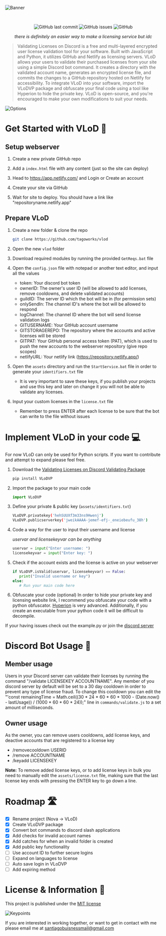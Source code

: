 ![Banner](https://cdn.discordapp.com/attachments/1092315227057561630/1221121903432040651/header.png?ex=66116d65&is=65fef865&hm=1d2fde258415cfbcde0327ed6d6690dcd981d673c77fbd1fc28a469b6f14a2d2&)
<div align="center">
    </a>
    <br />

   ![GitHub last commit](https://img.shields.io/github/last-commit/tagoworks/vlod)
   ![GitHub issues](https://img.shields.io/github/issues-raw/tagoworks/vlod)
   ![GitHub](https://img.shields.io/github/license/tagoworks/vlod)

   *there is definitely an easier way to make a licensing service but idc*

</div>

> Validating Licenses on Discord is a free and multi-layered encrypted user license validation tool for your software. Built with JavaScript and Python, it utilizes GitHub and Netlify as licensing servers. VLoD allows your users to validate their purchased licenses from your site using a simple Discord bot command. It creates a directory with the validated account name, generates an encrypted license file, and commits the changes to a GitHub repository hosted on Netlify for accessibility. To integrate VLoD into your software, import the VLoDVP package and obfuscate your final code using a tool like Hyperion to hide the private key. VLoD is open-source, and you're encouraged to make your own modifications to suit your needs.

![Options](https://cdn.discordapp.com/attachments/1092315227057561630/1221120225949515930/2.png?ex=66116bd5&is=65fef6d5&hm=69d25dabafdb72c0c8570fc901251866953916376f33a76cb923bf5f1dc742e7&)

# Get Started with VLoD 🚀

## Setup webserver
1. Create a new private GitHub repo
   
2. Add a `index.html` file with any content (just so the site can deploy)
   
3. Head to https://app.netlify.com/ and Login or Create an account
   
4. Create your site via GitHub

5. Wait for site to deploy. You should have a link like "repositoryname.netlify.app"

## Prepare VLoD
1. Create a new folder & clone the repo
   ```sh
   git clone https://github.com/tagoworks/vlod
   ```
   
2. Open the new `vlod` folder
   
4. Download required modules by running the provided `GetReqs.bat` file
   
5. Open the `config.json` file with notepad or another text editor, and input all the values
   * token: Your discord bot token
   * ownerID: The owner's user ID (will be allowed to add licenses, remove cooldowns, and delete validated accounts)
   * guildID: The server ID which the bot will be in (for permission sets)
   * onlySendIn: The channel ID's where the bot will be allowed to respond
   * logChannel: The channel ID where the bot will send license validation logs
   * GITUSERNAME: Your GitHub account username
   * GITSTORAGEREPO: The repository where the accounts and active licenses will be stored
   * GITPAT: Your GitHub personal access token (PAT), which is used to push the new accounts to the webserver repository (give repo scopes)
   * netlifyURL: Your netlify link (https://repository.netlify.app/)
6. Open the `assets` directory and run the `StartService.bat` file in order to generate your `identifiers.txt` file
   * It is very important to save these keys, if you publish your projects and use this key and later on change it you will not be able to validate any licenses.

7. Input your custom licenses in the `license.txt` file
   * Remember to press ENTER after each license to be sure that the bot can write to the file without issues

# Implement VLoD in your code 💻
For now VLoD can only be used for Python scripts. If you want to contribute and attempt to expand please feel free.
1. Download the [Validating Licenses on Discord Validating Package](https://github.com/t-a-g-o/vlodvp)
   ```sh
   pip install VLoDVP
   ```
2. Import the package to your main code
   ```py
   import VLoDVP
   ```
3. Define your private & public key (`assets/identifiers.txt`)
   ```sh
   VLoDVP.privatekey('hehSUUXf3m33ns9Hwenj')
   VLoDVP.publicserverkey('jweikAAAA-jemef-efj-_eneiebeufu_38h')
   ```
4. Code a way for the user to input their username and license

   *uservar and licensekeyvar can be anything*
   ```py
   uservar = input("Enter username: ")
   licensekeyvar = input("Enter key: ")
   ```
5. Check if the account exists and the license is active on your webserver
   ```py
   if VLoDVP.isValid(uservar, licensekeyvar) == False:
      print("Invalid username or key")
   else:
      # Run your main code here
   ```
6. Obfuscate your code (optional)
 In order to hide your private key and licensing website link, I recommend you obfuscate your code with a python obfuscator. [Hyperion](https://github.com/billythegoat356/Hyperion) is very advanced. Additionally, if you create an executable from your python code it will be difficult to decompile.


If your having issues check out the example.py or join the [discord server](https://tago.works/discord)
# Discord Bot Usage 🤖
## Member usage
Users in your Discord server can validate their licenses by running the command "/validate LICENSEKEY ACCOUNTNAME".
Any member of you discord server by default will be set to a 30 day cooldown in order to prevent any type of license fraud. To change this cooldown you can edit the "'const remainingTime = Math.ceil((30 * 24 * 60 * 60 * 1000 - (Date.now() - lastUsage)) / (1000 * 60 * 60 * 24));" line in `commands/validate.js` to a set amount of milliseconds.

## Owner usage
As the owner, you can remove users cooldowns, add license keys, and deactive accounts that are registered to a license key
* /removecooldown USERID
* /remove ACCOUNTNAME
* /keyadd LICENSEKEY

**Note:**
To remove added license keys, or to add license keys in bulk you need to manually edit the `assets/license.txt` file, making sure that the last license key ends with pressing the ENTER key to go down a line.

# Roadmap 🛣️
- [x] Rename project (Nova -> VLoD)
- [x] Create VLoDVP package
- [x] Convert bot commands to discord slash applications
- [x] Add checks for invalid account names
- [x] Add catches for when an invalid folder is created
- [x] Add public key functionality
- [ ] Use account ID to further secure logins
- [ ] Expand on languages to license
- [ ] Auto save login in VLoDVP
- [ ] Add expiring method

# License & Information 📃
This project is published under the [MIT license](./LICENSE)

![Keypoints](https://cdn.discordapp.com/attachments/1092315227057561630/1221120206500266134/3.png?ex=66116bd0&is=65fef6d0&hm=1300847ff47b3ee39c64ad7e600ffa1a4e0cfd3d13d6a18a74c2ad9b9a75afce&)

If you are interested in working together, or want to get in contact with me please email me at santiagobuisnessmail@gmail.com
